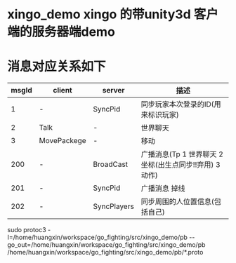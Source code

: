 # xingo_demo xingo 的带unity3d 客户端的服务器端demo
# 消息对应关系如下
|msgId            |client                 |server               |描述
| -------- | -------- | -------- | -------- |
|1                  |-                    |SyncPid              |同步玩家本次登录的ID(用来标识玩家)
|2                  |Talk                 |-                    |世界聊天
|3                  |MovePackege          |-                    |移动
|200                |-                    |BroadCast            |广播消息(Tp 1 世界聊天 2 坐标(出生点同步!!弃用) 3 动作)
|201                |-                    |SyncPid              |广播消息 掉线
|202                |-                    |SyncPlayers          |同步周围的人位置信息(包括自己)

sudo protoc3 -I=/home/huangxin/workspace/go_fighting/src/xingo_demo/pb --go_out=/home/huangxin/workspace/go_fighting/src/xingo_demo/pb /home/huangxin/workspace/go_fighting/src/xingo_demo/pb/*.proto
